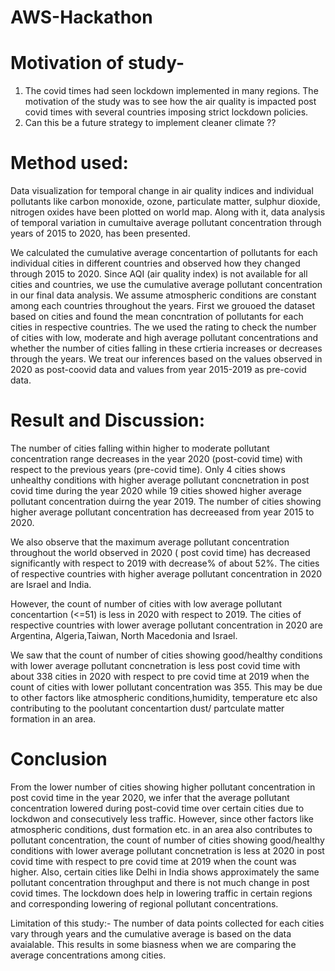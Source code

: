 # AWS-Hackathon
# Motivation of study- 
1. The covid times had seen lockdown implemented in many regions. The motivation of the study was to see how the air quality is impacted post covid times with several countries imposing strict lockdown policies.
2. Can this be a future strategy to implement cleaner climate ??

# Method used:  
Data visualization for temporal change in air quality indices and individual pollutants like carbon monoxide, ozone, particulate matter, sulphur dioxide, nitrogen oxides have been plotted on world map. Along with it, data analysis of temporal variation in cumultaive average pollutant concentration through years of 2015 to 2020, has been presented. 

We calculated the cumulative average concentartion of pollutants for each individual cities in different countries and observed how they changed through 2015 to 2020. Since AQI (air quality index) is not available for all cities and countries, we use the cumulative average pollutant concentration in our final data analysis.
We assume atmospheric conditions are constant among each countries throughout the years. 
First we grouoed the dataset based on cities and found the mean concntration of pollutants for each cities in respective countries. The we used the rating to check the number of cities with low, moderate and high average pollutant concentrations and whether the number of cities falling in these crtieria increases or decreases through the years. 
We treat our inferences based on the values observed in 2020 as post-coovid data and values from year 2015-2019 as pre-covid data.

# Result and Discussion:

The number of cities falling within higher to moderate pollutant concentration range decreases in the year 2020 (post-covid time) with respect to the previous years (pre-covid time). Only 4 cities shows unhealthy conditions with higher average pollutant concnetration in post covid time during the year 2020 while 19 cities showed higher average pollutant concentration duirng the year 2019. The number of cities showing higher average pollutant concentration has decreeased from year 2015 to 2020. 

We also observe that the maximum average pollutant concentration throughout the world observed in 2020 ( post covid time) has decreased significantly with respect to 2019 with decrease% of about 52%. The cities of respective countries with higher average pollutant concentration in 2020 are Israel and India. 

However, the count of number of cities with low average pollutant concentartion (<=51) is less in 2020 with respect to 2019. The cities of respective countries with lower average pollutant concentration in 2020 are Argentina, Algeria,Taiwan, North Macedonia and Israel.

We saw that the count of number of cities showing good/healthy conditions with lower average pollutant concnetration is less post covid time with about 338 cities in 2020 with respect to pre covid time at 2019 when the count of cities with lower pollutant concentration was 355. This may be due to other factors like atmospheric conditions,humidity, temperature etc also contributing to the poolutant concentartion dust/ partculate matter formation in an area.

# Conclusion
From the lower number of cities showing higher pollutant concentration in post covid time in the year 2020, we infer that the average pollutant concentration lowered during post-covid time over certain cities due to lockdwon and consecutively less traffic. However, since other factors like atmospheric conditions, dust formation etc. in an area also contributes to pollutant concentration, the count of number of cities showing good/healthy conditions with lower average pollutant concnetration is less at 2020 in post covid time with respect to pre covid time at 2019 when the count was higher. Also, certain cities like Delhi in India shows approximately the same pollutant concentration throughput and there is not much change in post covid times. 
The lockdown does help in lowering traffic in certain regions and corresponding lowering of regional pollutant concentrations. 

Limitation of this study:- The number of data points collected for each cities vary through years and the cumulative average is based on the data avaialable. This results in some biasness when we are comparing the average concentrations among cities. 
